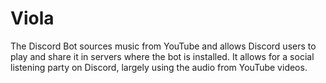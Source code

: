 
# Viola

The Discord Bot sources music from YouTube and allows Discord users to play and share it in servers where the bot is installed. It allows for a social listening party on Discord, largely using the audio from YouTube videos.


